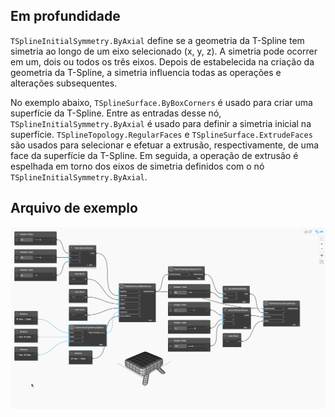 ## Em profundidade
`TSplineInitialSymmetry.ByAxial` define se a geometria da T-Spline tem simetria ao longo de um eixo selecionado (x, y, z). A simetria pode ocorrer em um, dois ou todos os três eixos. Depois de estabelecida na criação da geometria da T-Spline, a simetria influencia todas as operações e alterações subsequentes.

No exemplo abaixo, `TSplineSurface.ByBoxCorners` é usado para criar uma superfície da T-Spline. Entre as entradas desse nó, `TSplineInitialSymmetry.ByAxial` é usado para definir a simetria inicial na superfície. `TSplineTopology.RegularFaces` e `TSplineSurface.ExtrudeFaces` são usados para selecionar e efetuar a extrusão, respectivamente, de uma face da superfície da T-Spline. Em seguida, a operação de extrusão é espelhada em torno dos eixos de simetria definidos com o nó `TSplineInitialSymmetry.ByAxial`.

## Arquivo de exemplo

![Example](./Autodesk.DesignScript.Geometry.TSpline.TSplineInitialSymmetry.ByAxial_img.gif)
